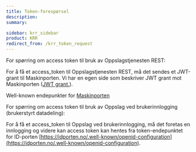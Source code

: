 ```yaml
---
title: Token-forespørsel 
description:
summary:

sidebar: krr_sidebar
product: KRR
redirect_from: /krr_token_request
---
```


For spørring om access token til bruk av Oppslagstjenesten REST: 

For å få et access_token til Oppslagstjenesten REST, må det sendes et JWT-grant til Maskinporten. Vi har en egen side som beskriver JWT grant mot Maskinporten ([JWT grant.]({{site.baseurl}}/docs/Maskinporten/maskinporten_protocol_jwtgrant)).

Well-known endepunkter for [Maskinporten]({{site.baseurl}}/docs/Maskinporten/maskinporten_func_wellknown)


For spørring om access token til bruk av Oppslag ved brukerinnlogging (brukerstyrt datadeling):

For å få et access_token til Oppslag ved brukerinnlogging, må det foretas en innlogging og videre kan access token kan hentes fra token-endepunktet for ID-porten [https://idporten.no/.well-known/openid-configuration](https://idporten.no/.well-known/openid-configuration).
